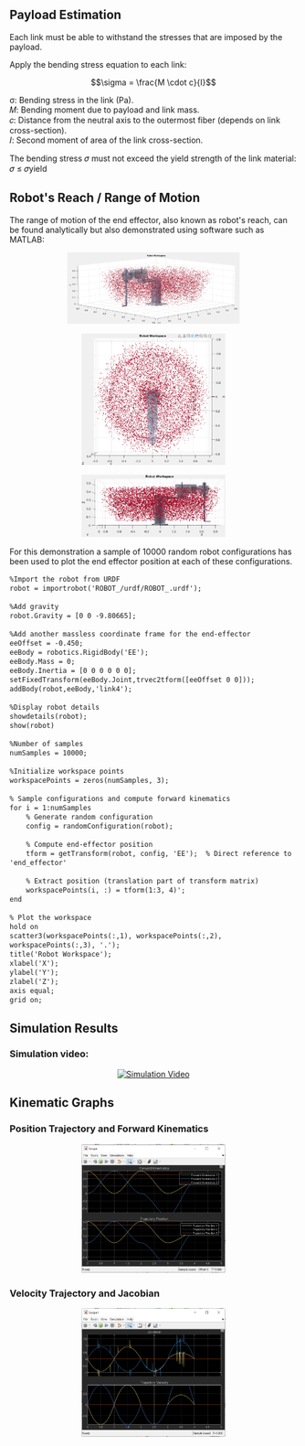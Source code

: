 ## Payload Estimation 
Each link must be able to withstand the stresses that are imposed by the payload.  

Apply the bending stress equation to each link:  

$$\sigma = \frac{M \cdot c}{I}$$

σ: Bending stress in the link (Pa).  
𝑀: Bending moment due to payload and link mass.  
𝑐: Distance from the neutral axis to the outermost fiber (depends on link cross-section).  
𝐼: Second moment of area of the link cross-section.  

The bending stress 𝜎 must not exceed the yield strength of the link material:  
𝜎 ≤ 𝜎yield

## Robot's Reach / Range of Motion
The range of motion of the end effector, also known as robot's reach, can be found analytically but also demonstrated using software such as MATLAB:
<p align="center">
  <img src="range.png" alt="Inverse Kinematics (Simulink)"style="width:60%; max-width:600px, height:60%;">
</p>
<p align="center">
  <img src="rangetop.png" alt="Inverse Kinematics (Simulink)"style="width:50%; max-width:600px, height:50%;">
</p>
<p align="center">
  <img src="rangefront.png" alt="Inverse Kinematics (Simulink)"style="width:50%; max-width:600px, height:50%;">
</p>
For this demonstration a sample of 10000 random robot configurations has been used to plot the end effector position at each of these configurations.  

```
%Import the robot from URDF
robot = importrobot('ROBOT_/urdf/ROBOT_.urdf');

%Add gravity
robot.Gravity = [0 0 -9.80665];

%Add another massless coordinate frame for the end-effector
eeOffset = -0.450;
eeBody = robotics.RigidBody('EE');
eeBody.Mass = 0;
eeBody.Inertia = [0 0 0 0 0 0];
setFixedTransform(eeBody.Joint,trvec2tform([eeOffset 0 0]));
addBody(robot,eeBody,'link4');

%Display robot details
showdetails(robot);
show(robot)

%Number of samples
numSamples = 10000;

%Initialize workspace points
workspacePoints = zeros(numSamples, 3);

% Sample configurations and compute forward kinematics
for i = 1:numSamples
    % Generate random configuration
    config = randomConfiguration(robot);
    
    % Compute end-effector position
    tform = getTransform(robot, config, 'EE');  % Direct reference to 'end_effector'
    
    % Extract position (translation part of transform matrix)
    workspacePoints(i, :) = tform(1:3, 4)';
end

% Plot the workspace
hold on
scatter3(workspacePoints(:,1), workspacePoints(:,2), workspacePoints(:,3), '.');
title('Robot Workspace');
xlabel('X');
ylabel('Y');
zlabel('Z');
axis equal;
grid on;
```

## Simulation Results
### Simulation video:
<p align="center">
<a  href="https://youtu.be/6YlWMIfZ7P8" target="_blank">
    <img src="https://img.youtube.com/vi/6YlWMIfZ7P8/0.jpg" alt="Simulation Video" style="width:50%; max-width:600px, height:50%;">
</a>
</p>

## Kinematic Graphs
### Position Trajectory and Forward Kinematics

<p align="center">
  <img src="Position.jpeg" alt="Position Trajectory and Forward Kinematics" style="width:50%; max-width:600px, height:50%;">
</p>

### Velocity Trajectory and Jacobian
<p align="center">
  <img src="Velocity.jpeg" alt="Velocity Trajectory and Jacobian" style="width:50%; max-width:600px, height:50%;">
</p>


